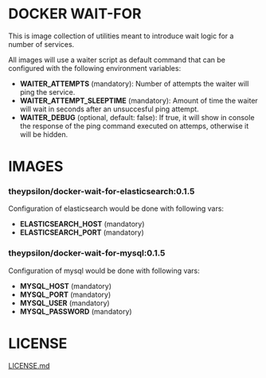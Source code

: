 # DOCKER WAIT-FOR

This is image collection of utilities meant to introduce wait logic for a number of services.

All images will use a waiter script as default command that can be configured with the following environment variables:

* **WAITER_ATTEMPTS** (mandatory): Number of attempts the waiter will ping the service.
* **WAITER_ATTEMPT_SLEEPTIME** (mandatory): Amount of time the waiter will wait in seconds after an unsuccesful ping attempt.
* **WAITER_DEBUG** (optional, default: false): If true, it will show in console the response of the ping command executed on attemps, otherwise it will be hidden.

# IMAGES


### theypsilon/docker-wait-for-elasticsearch:0.1.5

Configuration of elasticsearch would be done with following vars:

* **ELASTICSEARCH_HOST** (mandatory)
* **ELASTICSEARCH_PORT** (mandatory)


### theypsilon/docker-wait-for-mysql:0.1.5

Configuration of mysql would be done with following vars:

* **MYSQL_HOST** (mandatory)
* **MYSQL_PORT** (mandatory)
* **MYSQL_USER** (mandatory)
* **MYSQL_PASSWORD** (mandatory)



# LICENSE

[LICENSE.md](LICENSE.md)
